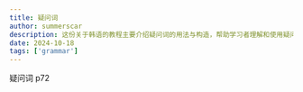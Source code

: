 ```yaml
---
title: 疑问词
author: summerscar
description: 这份关于韩语的教程主要介绍疑问词的用法与构造，帮助学习者理解和使用疑问句，提升语言表达能力。
date: 2024-10-18
tags: ['grammar']
---
```


疑问词 p72
